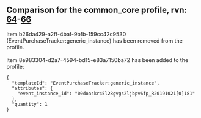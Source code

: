 ## Comparison for the common_core profile, rvn: [64](https://github.com/PRO100KatYT/FortniteProfileRevisions/tree/main/profiles/common_core/64%20common_core.json)-[66](https://github.com/PRO100KatYT/FortniteProfileRevisions/tree/main/profiles/common_core/66%20common_core.json)

Item b26da429-a2ff-4baf-9bfb-159cc42c9530 (EventPurchaseTracker:generic_instance) has been removed from the profile.
<br><br>
Item 8e983304-d2a7-4594-bd15-e83a7150ba72 has been added to the profile:

```
{
  "templateId": "EventPurchaseTracker:generic_instance",
  "attributes": {
    "event_instance_id": "00doaskr45l28gvgs2ljbpv6fp_R20191021[0]181"
  },
  "quantity": 1
}
```

<br><br>
